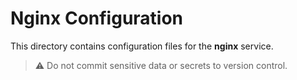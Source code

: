 # Nginx Configuration

This directory contains configuration files for the **nginx** service.

> ⚠️ Do not commit sensitive data or secrets to version control.

